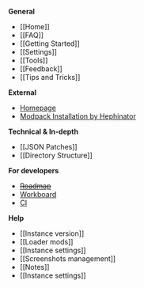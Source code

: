 **General**

* [[Home]]
* [[FAQ]]
* [[Getting Started]]
* [[Settings]]
* [[Tools]]
* [[Feedback]]
* [[Tips and Tricks]]

**External**

* [Homepage](http://multimc.org)
* [Modpack Installation by Hephinator](http://hephinator.com/stuff/modpacks/READTHISFIRST.txt)

**Technical & In-depth**

* [[JSON Patches]]
* [[Directory Structure]]

**For developers**

* ~~[Roadmap](https://www.pivotaltracker.com/s/projects/869353)~~
* [Workboard](https://waffle.io/multimc/multimc5)
* [CI](http://ci.multimc.org/)

**Help**
* [[Instance version]]
* [[Loader mods]]
* [[Instance settings]]
* [[Screenshots management]]
* [[Notes]]
* [[Instance settings]]